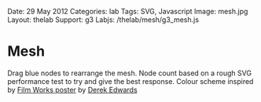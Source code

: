 Date: 29 May 2012
Categories: lab
Tags: SVG, Javascript
Image: mesh.jpg
Layout: thelab
Support: g3
Labjs: /thelab/mesh/g3_mesh.js

# Mesh

<div id="lab">
</div>

<p class="hint">Drag blue nodes to rearrange the mesh. Node count based on a rough SVG performance test to try and give the best response. Colour scheme inspired by <a href="http://www.behance.net/gallery/FilmWorks/4025305">Film Works poster</a> by <a href="http://www.patwa.co.uk">Derek Edwards</a></p>
